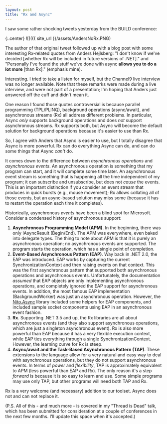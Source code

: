```yaml
---
layout: post
title: "Rx and Async"
---
```

I saw some rather shocking tweets yesterday from the BUILD conference:

{:.center}
![]({{ site_url }}/assets/AndersNoRx.PNG)  
  

The author of that original tweet followed up with a blog post with some interesting Rx-related quotes from Anders Hejlsberg: "I don't know if we've decided [whether Rx will be included in future versions of .NET]." and "Personally I've found the stuff we've done with async **allows you to do a lot more** [than Rx]." (emphasis mine).

Interesting. I tried to take a listen for myself, but the Channel9 live interview was no longer available. Note that these remarks were made during a live interview, and were not part of a presentation; I'm hoping that Anders just answered off the cuff and didn't mean it.

One reason I found those quotes controversial is because parallel programming (TPL/PLINQ), background operations (async/await), and asynchronous streams (Rx) all address different problems. In particular, Async _only_ supports background operations and does _not_ support asynchronous streams. Rx supports both, but Async will become the default solution for background operations because it's easier to use than Rx.

So, I agree with Anders that Async is easier to use, but I totally disagree that Async is more powerful. Rx can do everything Async can do, and can do some things that Async _can't_ do.

It comes down to the difference between _asynchronous operations_ and _asynchronous events_. An asynchronous operation is something that my program can start, and it will complete some time later. An asynchronous event stream is something that is happening all the time independent of my program; it can subscribe and unsubscribe, but does not _cause_ the events. This is an important distinction if you consider an event stream that produces in quick bursts (e.g., mouse movement); Rx allows collating all of those events, but an async-based solution may miss some (because it has to restart the operation each time it completes).

Historically, asynchronous _events_ have been a blind spot for Microsoft. Consider a condensed history of asynchronous support:

1. **Asynchronous Programming Model (APM)**. In the beginning, there was only IAsyncResult (Begin/End). The APM was everywhere, even baked into delegate types. The thing to note about APM is that it is purely an asynchronous operation; no asynchronous events are supported. The program starts the operation, which has a single point of completion.
1. **Event-Based Asynchronous Pattern (EAP)**. Way back in .NET 2.0, the EAP was introduced. EAP works by capturing the current SynchronizationContext and then raising events on that context. This was the first asynchronous pattern that supported both asynchronous operations and asynchronous events. Unfortunately, the documentation _assumed_ that EAP objects are only implementing asynchronous operations, and completely ignored the EAP support for asynchronous events. In addition, the most famous EAP implementation (BackgroundWorker) was just an asynchronous operation. However, the [Nito.Async](http://nitoasync.codeplex.com/) library included some helpers for EAP components, and included sample socket components using EAP in an asynchronous event fashion.
1. **Rx**. Supporting .NET 3.5 and up, the Rx libraries are all about asynchronous events (and they also support asynchronous operations, which are just a singleton asynchronous event). Rx is also more powerful than EAP because it has a very flexible execution context, while EAP ties everything through a single SynchronizationContext. However, the learning curve for Rx is steep.
1. **Async/await and the Task-Based Asynchronous Pattern (TAP)**. These extensions to the language allow for a very natural and easy way to deal with asynchronous operations, but they do not support asynchronous events.
In terms of _power_ and _flexibility_, TAP is approximately equivalent to APM (less powerful than EAP and Rx). The only reason it's a step _forward_ is because it is so easy to learn and use. Some simple programs may use only TAP, but other programs will need both TAP and Rx.

Rx is a very welcome (and necessary) addition to our toolset. Async does not and can not replace it.

(P.S. All of this - and much more - is covered in my "Thread is Dead" talk, which has been submitted for consideration at a couple of conferences in the next few months. I'll update this space when it's accepted.)

